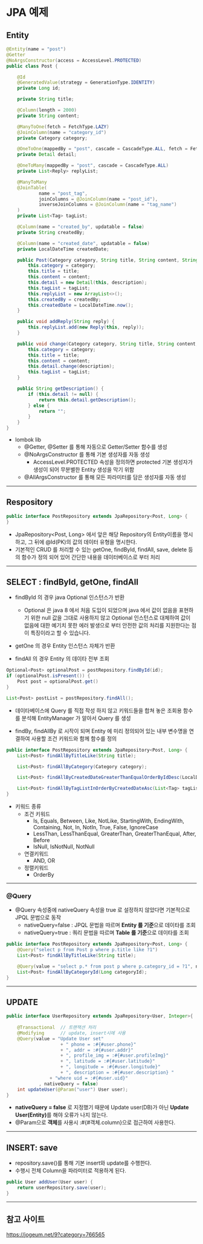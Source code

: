 # JPA 예제


## Entity
```java
@Entity(name = "post")
@Getter
@NoArgsConstructor(access = AccessLevel.PROTECTED)
public class Post {

    @Id
    @GeneratedValue(strategy = GenerationType.IDENTITY)
    private Long id;

    private String title;

    @Column(length = 2000)
    private String content;

    @ManyToOne(fetch = FetchType.LAZY)
    @JoinColumn(name = "category_id")
    private Category category;

    @OneToOne(mappedBy = "post", cascade = CascadeType.ALL, fetch = FetchType.LAZY)
    private Detail detail;

    @OneToMany(mappedBy = "post", cascade = CascadeType.ALL)
    private List<Reply> replyList;

    @ManyToMany
    @JoinTable(
            name = "post_tag",
            joinColumns = @JoinColumn(name = "post_id"),
            inverseJoinColumns = @JoinColumn(name = "tag_name")
    )
    private List<Tag> tagList;

    @Column(name = "created_by", updatable = false)
    private String createdBy;

    @Column(name = "created_date", updatable = false)
    private LocalDateTime createdDate;

    public Post(Category category, String title, String content, String description, List<Tag> tagList, String createdBy) {
        this.category = category;
        this.title = title;
        this.content = content;
        this.detail = new Detail(this, description);
        this.tagList = tagList;
        this.replyList = new ArrayList<>();
        this.createdBy = createdBy;
        this.createdDate = LocalDateTime.now();
    }

    public void addReply(String reply) {
        this.replyList.add(new Reply(this, reply));
    }

    public void change(Category category, String title, String content, String description, List<Tag> tagList) {
        this.category = category;
        this.title = title;
        this.content = content;
        this.detail.change(description);
        this.tagList = tagList;
    }

    public String getDescription() {
        if (this.detail != null) {
            return this.detail.getDescription();
        } else {
            return "";
        }
    }
}
```
- lombok lib
    - @Getter, @Setter 를 통해 자동으로 Getter/Setter 함수를 생성
    - @NoArgsConstructor 를 통해 기본 생성자를 자동 생성
        - AccessLevel.PROTECTED 속성을 정의하면 protected 기본 생성자가 생성이 되어 무분별한 Entity 생성을 막기 위함
    - @AllArgsConstructor 를 통해 모든 파라미터를 담은 생성자를 자동 생성    

***

## Respository

```java
public interface PostRepository extends JpaRepository<Post, Long> {
}
```
- JpaRepository<Post, Long> 에서 앞은 해당 Repository의 Entity이름을 명시하고, 그 뒤에 @Id(PK)의 값의 데이터 유형을 명시한다.
- 기본적인 CRUD 를 처리할 수 있는 getOne, findById, findAll, save, delete 등의 함수가 정의 되어 있어 간단한 내용을 데이터베이스로 부터 처리 

***

## SELECT : findById, getOne, findAll
- findById 의 경우 java Optional 인스턴스가 반환
    - Optional 은 java 8 에서 처음 도입이 되었으며 java 에서 값이 없음을 표현하기 위한 null 값을 그대로 사용하지 않고 Optional 인스턴스로 대체하여 값이 없음에 대한 예기치 못한 에러 발생으로 부터 안전한 값의 처리를 지원한다는 점이 특징이라고 할 수 있습니다.
- getOne 의 경우 Entity 인스턴스 자체가 반환

- findAll 의 경우 Entity 의 데이타 전부 조회

```java
Optional<Post> optionalPost = postRepository.findById(id);
if (optionalPost.isPresent()) {
    Post post = optionalPost.get()
}

List<Post> postList = postRepository.findAll();
```

- 데이타베이스에 Query 를 직접 작성 하지 않고 키워드들을 합쳐 놓은 조회용 함수를 분석해 EntityManager 가 알아서 Query 를 생성

- findBy, findAllBy 로 시작이 되며 Entity 에 미리 정의되어 있는 내부 변수명을 연결하여 사용할 조건 키워드와 함께 함수를 정의

```java
public interface PostRepository extends JpaRepository<Post, Long> {
    List<Post> findAllByTitleLike(String title);

    List<Post> findAllByCategory(Category category);

    List<Post> findAllByCreatedDateGreaterThanEqualOrderByIdDesc(LocalDateTime localDateTime);

    List<Post> findAllByTagListInOrderByCreatedDateAsc(List<Tag> tagList);
}
```
- 키워드 종류
    - 조건 키워드
        - Is, Equals, Between, Like, NotLike, StartingWith, EndingWith, Containing, Not, In, NotIn, True, False, IgnoreCase
        - LessThan, LessThanEqual, GreaterThan, GreaterThanEqual, After, Before
        - IsNull, IsNotNull, NotNull
    - 연결키워드
        - AND, OR
    - 정렬키워드
        - OrderBy


***

### @Query
- @Query 속성중에 nativeQuery 속성을 true 로 설정하지 않았다면 기본적으로 JPQL 문법으로 동작
    - nativeQuery=false : JPQL 문법을 따르며 <b>Entity 를 기준</b>으로 데이타를 조회
    - nativeQuery=true  : 쿼리 문법을 따르며 <b>Table 를 기준</b>으로 데이타를 조회
```java
public interface PostRepository extends JpaRepository<Post, Long> {
    @Query("select p from Post p where p.title like ?1")
    List<Post> findAllByTitleLike(String title);

    @Query(value = "select p.* from post p where p.category_id = ?1", nativeQuery = true)
    List<Post> findAllByCategoryId(Long categoryId);
}
```

***

## UPDATE

```java
public interface UserRepository extends JpaRepository<User, Integer>{
	
	@Transactional  // 트랜잭션 처리
	@Modifying      // update, insert시에 사용
	@Query(value = "Update User set"
					+ " phone = :#{#user.phone}"
					+ ", addr = :#{#user.addr}"
					+ ", profile_img = :#{#user.profileImg}"
					+ ", latitude = :#{#user.latitude}"
					+ ", longitude = :#{#user.longitude}"
					+ ", description = :#{#user.description} "
				+ "where uid = :#{#user.uid}"
			, nativeQuery = false)
	int updateUser(@Param("user") User user);
}
```
- <b>nativeQuery = false</b> 로 지정했기 때문에 Update user(DB)가 아닌 <b>Update User(Entity)</b>를 해야 오류가 나지 않는다.
- @Param으로 <b>객체</b>를 사용시 :#{#객체.column}으로 접근하여 사용한다.

***

## INSERT: save
- repository.save()를 통해 기본 insert와 update를 수행한다.
- 수행시 전체 Column을 파라미터로 적용하게 된다.
```java
public User addUser(User user) {
    return userRepository.save(user);
}
```



***

## 참고 사이트
https://jogeum.net/9?category=766565